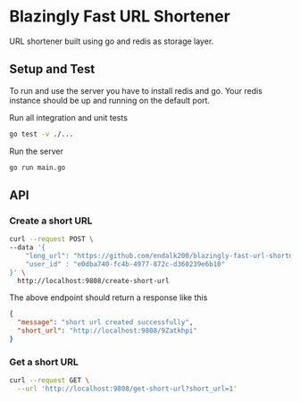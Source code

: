 # Blazingly Fast URL Shortener

URL shortener built using go and redis as storage layer.

## Setup and Test

To run and use the server you have to install redis and go. Your redis instance should be up and running on the default port.

Run all integration and unit tests

```bash
go test -v ./...
```

Run the server

```bash
go run main.go
```

## API

### Create a short URL

```bash
curl --request POST \
--data '{
    "long_url": "https://github.com/endalk200/blazingly-fast-url-shortner/blob/main/.gitignore",
    "user_id" : "e0dba740-fc4b-4977-872c-d360239e6b10"
}' \
  http://localhost:9808/create-short-url
```

The above endpoint should return a response like this

```json
{
  "message": "short url created successfully",
  "short_url": "http://localhost:9808/9Zatkhpi"
}
```

### Get a short URL

```bash
curl --request GET \
  --url 'http://localhost:9808/get-short-url?short_url=1'
```
